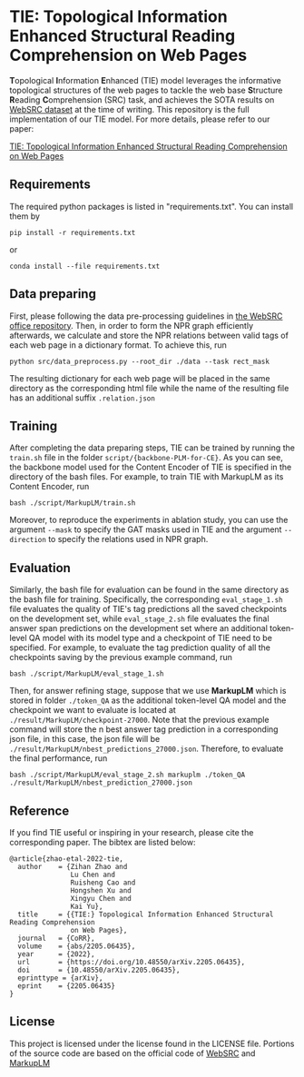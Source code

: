 # TIE: Topological Information Enhanced Structural Reading Comprehension on Web Pages

**T**opological **I**nformation **E**nhanced (TIE) model leverages the informative topological structures of the web
pages to tackle the web base **S**tructure **R**eading **C**omprehension (SRC) task, and achieves the SOTA results on
[WebSRC dataset](https://x-lance.github.io/WebSRC/) at the time of writing. This repository is the full implementation
of our TIE model. For more details, please refer to our paper:

[TIE: Topological Information Enhanced Structural Reading Comprehension on Web Pages](https://arxiv.org/abs/2205.06435)

## Requirements

The required python packages is listed in "requirements.txt". You can install them by
```commandline
pip install -r requirements.txt
```
or
```commandline
conda install --file requirements.txt
```

## Data preparing

First, please following the data pre-processing guidelines in [the WebSRC office repository](https://github.com/X-LANCE/WebSRC-Baseline#data-pre-processing).
Then, in order to form the NPR graph efficiently afterwards, we calculate and store the NPR relations between valid tags
of each web page in a dictionary format. To achieve this, run
```commandline
python src/data_preprocess.py --root_dir ./data --task rect_mask
```
The resulting dictionary for each web page will be placed in the same directory as the corresponding html file while the
name of the resulting file has an additional suffix `.relation.json`

## Training

After completing the data preparing steps, TIE can be trained by running the `train.sh` file in the folder
`script/{backbone-PLM-for-CE}`. As you can see, the backbone model used for the Content Encoder of TIE is specified in
the directory of the bash files. For example, to train TIE with MarkupLM as its Content Encoder, run
```commandline
bash ./script/MarkupLM/train.sh
```
Moreover, to reproduce the experiments in ablation study, you can use the argument `--mask` to specify the GAT masks
used in TIE and the argument `--direction` to specify the relations used in NPR graph.

## Evaluation

Similarly, the bash file for evaluation can be found in the same directory as the bash file for training. Specifically,
the corresponding `eval_stage_1.sh` file evaluates the quality of TIE's tag predictions all the saved checkpoints on the
development set, while `eval_stage_2.sh` file evaluates the final answer span predictions on the development set where
an additional token-level QA model with its model type and a checkpoint of TIE need to be specified. For example, to
evaluate the tag prediction quality of all the checkpoints saving by the previous example command, run
```commandline
bash ./script/MarkupLM/eval_stage_1.sh
```
Then, for answer refining stage, suppose that we use **MarkupLM** which is stored in folder `./token_QA` as the
additional token-level QA model and the checkpoint we want to evaluate is located at `./result/MarkupLM/checkpoint-27000`.
Note that the previous example command will store the n best answer tag prediction in a corresponding json file, in this
case, the json file will be `./result/MarkupLM/nbest_predictions_27000.json`. Therefore, to evaluate the final
performance, run
```commandline
bash ./script/MarkupLM/eval_stage_2.sh markuplm ./token_QA ./result/MarkupLM/nbest_prediction_27000.json
```

## Reference

If you find TIE useful or inspiring in your research, please cite the corresponding paper. The bibtex are listed below:
```text
@article{zhao-etal-2022-tie,
  author    = {Zihan Zhao and
               Lu Chen and
               Ruisheng Cao and
               Hongshen Xu and
               Xingyu Chen and
               Kai Yu},
  title     = {{TIE:} Topological Information Enhanced Structural Reading Comprehension
               on Web Pages},
  journal   = {CoRR},
  volume    = {abs/2205.06435},
  year      = {2022},
  url       = {https://doi.org/10.48550/arXiv.2205.06435},
  doi       = {10.48550/arXiv.2205.06435},
  eprinttype = {arXiv},
  eprint    = {2205.06435}
}
```

## License

This project is licensed under the license found in the LICENSE file. Portions of the source code are based on the
official code of [WebSRC](https://github.com/X-LANCE/WebSRC-Baseline) and [MarkupLM](https://github.com/microsoft/unilm/tree/master/markuplm)
